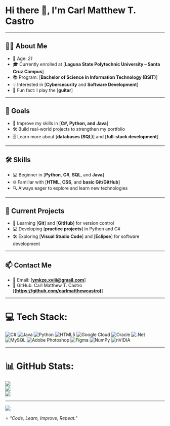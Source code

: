 # Hi there 👋, I'm Carl Matthew T. Castro  

---

## 👨‍💻 About Me  
- 🎂 Age: *21*  
- 🎓 Currently enrolled at [**Laguna State Polytechnic University – Santa Cruz Campus**]  
- 📚 Program: [**Bachelor of Science in Information Technology (BSIT)**]  
- 💡 Interested in [**Cybersecurity** and **Software Development**]  
- 🎸 Fun fact: I play the [**guitar**] 

---

## 🎯 Goals  
- 🚀 Improve my skills in [**C#, Python, and Java**]  
- 🛠 Build real-world projects to strengthen my portfolio  
- 🗄 Learn more about [**databases (SQL)**] and [**full-stack development**] 

---

## 🛠 Skills  
- 💻 Beginner in [**Python**, **C#**, **SQL**, and **Java**] 
- 🌐 Familiar with [**HTML**, **CSS**, and **basic Git/GitHub**]  
- 🔍 Always eager to explore and learn new technologies  

---

## 📌 Current Projects  
- 📖 Learning [**Git**] and [**GitHub**] for version control  
- 💻 Developing [**practice projects**] in Python and C#  
- 🛠 Exploring [**Visual Studio Code**] and [**Eclipse**] for software development  

---

## 📫 Contact Me  
- 📧 Email: [**ymkze.xviii@gmail.com**]  
- 🐙 GitHub: Carl Matthew T. Castro [**(https://github.com/carlmatthewcastro)**]

---

# 💻 Tech Stack:
![C#](https://img.shields.io/badge/c%23-%23239120.svg?style=for-the-badge&logo=csharp&logoColor=white) ![Java](https://img.shields.io/badge/java-%23ED8B00.svg?style=for-the-badge&logo=openjdk&logoColor=white) ![Python](https://img.shields.io/badge/python-3670A0?style=for-the-badge&logo=python&logoColor=ffdd54) ![HTML5](https://img.shields.io/badge/html5-%23E34F26.svg?style=for-the-badge&logo=html5&logoColor=white) ![Google Cloud](https://img.shields.io/badge/GoogleCloud-%234285F4.svg?style=for-the-badge&logo=google-cloud&logoColor=white) ![Oracle](https://img.shields.io/badge/Oracle-F80000?style=for-the-badge&logo=oracle&logoColor=white) ![.Net](https://img.shields.io/badge/.NET-5C2D91?style=for-the-badge&logo=.net&logoColor=white) ![MySQL](https://img.shields.io/badge/mysql-4479A1.svg?style=for-the-badge&logo=mysql&logoColor=white) ![Adobe Photoshop](https://img.shields.io/badge/adobe%20photoshop-%2331A8FF.svg?style=for-the-badge&logo=adobe%20photoshop&logoColor=white) ![Figma](https://img.shields.io/badge/figma-%23F24E1E.svg?style=for-the-badge&logo=figma&logoColor=white) ![NumPy](https://img.shields.io/badge/numpy-%23013243.svg?style=for-the-badge&logo=numpy&logoColor=white) ![nVIDIA](https://img.shields.io/badge/nVIDIA-%2376B900.svg?style=for-the-badge&logo=nVIDIA&logoColor=white)

---

# 📊 GitHub Stats:
![](https://github-readme-stats.vercel.app/api?username=carlmatthewcastro&theme=dark&hide_border=false&include_all_commits=false&count_private=false)<br/>
![](https://nirzak-streak-stats.vercel.app/?user=carlmatthewcastro&theme=dark&hide_border=false)<br/>
![](https://github-readme-stats.vercel.app/api/top-langs/?username=carlmatthewcastro&theme=dark&hide_border=false&include_all_commits=false&count_private=false&layout=compact)

---
[![](https://visitcount.itsvg.in/api?id=carlmatthewcastro&icon=0&color=0)](https://visitcount.itsvg.in)

<!-- Proudly created with GPRM ( https://gprm.itsvg.in ) -->

⭐ *“Code, Learn, Improve, Repeat.”*  

